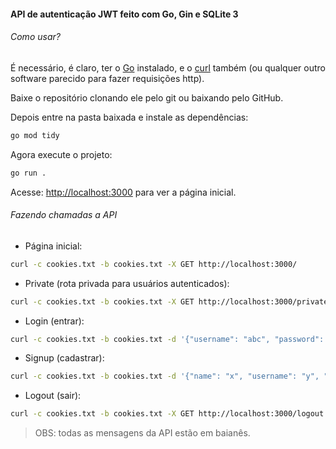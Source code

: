#### API de autenticação JWT feito com Go, Gin e SQLite 3

###### Como usar?

É necessário, é claro, ter o [Go](https://go.dev/) instalado, e o [curl](https://curl.se/) também (ou qualquer outro software parecido para fazer requisições http).

Baixe o repositório clonando ele pelo git ou baixando pelo GitHub.

Depois entre na pasta baixada e instale as dependências:
```sh
go mod tidy
```

Agora execute o projeto:
```sh
go run .
```

Acesse: [http://localhost:3000](http://localhost:3000) para ver a página inicial.

###### Fazendo chamadas a API

- Página inicial:
```sh
curl -c cookies.txt -b cookies.txt -X GET http://localhost:3000/
```

- Private (rota privada para usuários autenticados):
```sh
curl -c cookies.txt -b cookies.txt -X GET http://localhost:3000/private
```

- Login (entrar):
```sh
curl -c cookies.txt -b cookies.txt -d '{"username": "abc", "password": "def"}' -X POST http://localhost:3000/login
```

- Signup (cadastrar):
```sh
curl -c cookies.txt -b cookies.txt -d '{"name": "x", "username": "y", "password": "z"}' -X POST http://localhost:3000/signup
```

- Logout (sair):
```sh
curl -c cookies.txt -b cookies.txt -X GET http://localhost:3000/logout
```

> OBS: todas as mensagens da API estão em baianês.
